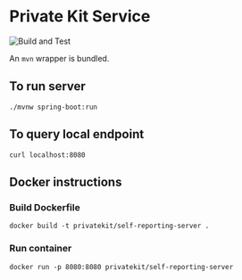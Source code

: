 # Private Kit Service
![Build and Test](https://github.com/imanzano/private-kit-service/workflows/Java%20CI%20with%20Maven/badge.svg?branch=master)

An `mvn` wrapper is bundled. 

## To run server
```
./mvnw spring-boot:run
```

## To query local endpoint
```
curl localhost:8080
```

## Docker instructions

### Build Dockerfile
```
docker build -t privatekit/self-reporting-server .
```

### Run container
```
docker run -p 8080:8080 privatekit/self-reporting-server
```


